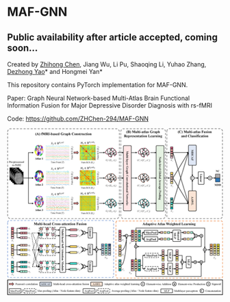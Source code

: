 # MAF-GNN

## Public availability after article accepted, coming soon...

Created by [Zhihong Chen](https://github.com/ZHChen-294), Jiang Wu, Li Pu, Shaoqing Li, Yuhao Zhang, [Dezhong Yao](https://scholar.google.com.hk/citations?user=ClUoWqsAAAAJ&hl=zh-CN&oi=ao)* and Hongmei Yan*

<!-- _The Clinical Hospital of Chengdu Brain Science Institute, Sichuan Institute for Brain Science and Brain-Inspired Intelligence, School of Life Science and
Technology, University of Electronic Science and Technology of China, Chengdu, 610054, Sichuan, China_ -->

This repository contains PyTorch implementation for MAF-GNN.

Paper: Graph Neural Network-based Multi-Atlas Brain Functional Information Fusion for Major Depressive Disorder Diagnosis with rs-fMRI
<!-- Submitted to [**Biomedical Signal Processing and Control**](https://www.sciencedirect.com/journal/biomedical-signal-processing-and-control) (In Revising). -->

Code: https://github.com/ZHChen-294/MAF-GNN

<div align="center">
  <img src="https://github.com/ZHChen-294/MAC-GNN/blob/main/Img/MAF-GNN.png">
</div>

